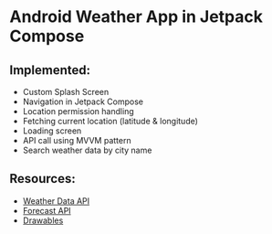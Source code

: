 # Android Weather App in Jetpack Compose

## Implemented:

- Custom Splash Screen
- Navigation in Jetpack Compose
- Location permission handling
- Fetching current location (latitude & longitude)
- Loading screen
- API call using MVVM pattern
- Search weather data by city name

## Resources:

- [Weather Data API](https://openweathermap.org/current)
- [Forecast API](https://api.open-meteo.com/v1/)
- [Drawables](https://www.flaticon.com/)
